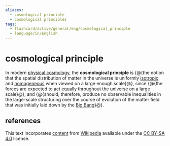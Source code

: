 ```yaml
---
aliases:
  - cosmological principle
  - cosmological principles
tags:
  - flashcard/active/general/eng/cosmological_principle
  - language/in/English
---
```


# cosmological principle

In modern [physical cosmology](physical%20cosmology.md), the __cosmological principle__ is {@{the notion that the spatial distribution of matter in the universe is uniformly [isotropic](isotropy.md) and [homogeneous](homogeneity%20(physics).md) when viewed on a large enough scale}@}, since {@{the forces are expected to act equally throughout the universe on a large scale}@}, and {@{should, therefore, produce no observable inequalities in the large-scale structuring over the course of evolution of the matter field that was initially laid down by the [Big Bang](Big%20Bang.md)}@}. <!--SR:!2025-09-15,302,330!2025-07-14,255,330!2025-06-20,235,330-->

## references

This text incorporates [content](https://en.wikipedia.org/wiki/cosmological_principle) from [Wikipedia](Wikipedia.md) available under the [CC BY-SA 4.0](https://creativecommons.org/licenses/by-sa/4.0/) license.
